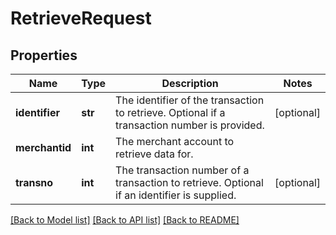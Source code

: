 # RetrieveRequest

## Properties
Name | Type | Description | Notes
------------ | ------------- | ------------- | -------------
**identifier** | **str** | The identifier of the transaction to retrieve. Optional if a transaction number is provided. | [optional] 
**merchantid** | **int** | The merchant account to retrieve data for. | 
**transno** | **int** | The transaction number of a transaction to retrieve. Optional if an identifier is supplied. | [optional] 

[[Back to Model list]](../README.md#documentation-for-models) [[Back to API list]](../README.md#documentation-for-api-endpoints) [[Back to README]](../README.md)


